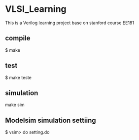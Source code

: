 # VLSI_Learning
This is a Verilog learning project base on stanford course EE181

## compile
$ make

## test
$ make teste

## simulation
make sim

## Modelsim simulation settiing
$ vsim> do setting.do
